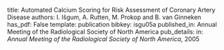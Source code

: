title: Automated Calcium Scoring for Risk Assessment of Coronary Artery Disease
authors: I. Išgum, A. Rutten, M. Prokop and B. van Ginneken
has_pdf: False
template: publication
bibkey: isgu05a
published_in: Annual Meeting of the Radiological Society of North America
pub_details: in: <i>Annual Meeting of the Radiological Society of North America</i>, 2005

